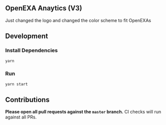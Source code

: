 ## OpenEXA Anaytics (V3)

Just changed the logo and changed the color scheme to fit OpenEXAs

## Development

### Install Dependencies

```bash
yarn
```

### Run

```bash
yarn start
```

## Contributions

**Please open all pull requests against the `master` branch.**
CI checks will run against all PRs.
